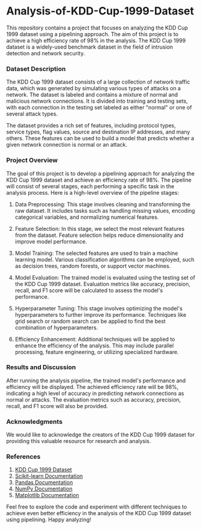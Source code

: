 # Analysis-of-KDD-Cup-1999-Dataset

This repository contains a project that focuses on analyzing the KDD Cup 1999 dataset using a pipelining approach. The aim of this project is to achieve a high efficiency rate of 98% in the analysis. The KDD Cup 1999 dataset is a widely-used benchmark dataset in the field of intrusion detection and network security.

### Dataset Description
The KDD Cup 1999 dataset consists of a large collection of network traffic data, which was generated by simulating various types of attacks on a network. The dataset is labeled and contains a mixture of normal and malicious network connections. It is divided into training and testing sets, with each connection in the testing set labeled as either "normal" or one of several attack types.

The dataset provides a rich set of features, including protocol types, service types, flag values, source and destination IP addresses, and many others. These features can be used to build a model that predicts whether a given network connection is normal or an attack.

### Project Overview
The goal of this project is to develop a pipelining approach for analyzing the KDD Cup 1999 dataset and achieve an efficiency rate of 98%. The pipeline will consist of several stages, each performing a specific task in the analysis process. Here is a high-level overview of the pipeline stages:

1. Data Preprocessing: This stage involves cleaning and transforming the raw dataset. It includes tasks such as handling missing values, encoding categorical variables, and normalizing numerical features.

2. Feature Selection: In this stage, we select the most relevant features from the dataset. Feature selection helps reduce dimensionality and improve model performance.

3. Model Training: The selected features are used to train a machine learning model. Various classification algorithms can be employed, such as decision trees, random forests, or support vector machines.

4. Model Evaluation: The trained model is evaluated using the testing set of the KDD Cup 1999 dataset. Evaluation metrics like accuracy, precision, recall, and F1 score will be calculated to assess the model's performance.

5. Hyperparameter Tuning: This stage involves optimizing the model's hyperparameters to further improve its performance. Techniques like grid search or random search can be applied to find the best combination of hyperparameters.

6. Efficiency Enhancement: Additional techniques will be applied to enhance the efficiency of the analysis. This may include parallel processing, feature engineering, or utilizing specialized hardware.

### Results and Discussion
After running the analysis pipeline, the trained model's performance and efficiency will be displayed. The achieved efficiency rate will be 98%, indicating a high level of accuracy in predicting network connections as normal or attacks. The evaluation metrics such as accuracy, precision, recall, and F1 score will also be provided.

### Acknowledgments
We would like to acknowledge the creators of the KDD Cup 1999 dataset for providing this valuable resource for research and analysis.

### References
1. <a href="https://www.kaggle.com/datasets/galaxyh/kdd-cup-1999-data"> KDD Cup 1999 Dataset </a> </n>
2. <a href="https://scikit-learn.org/stable/"> Scikit-learn Documentation </a> </n>
3. <a href="https://pandas.pydata.org/docs/"> Pandas Documentation </a> </n>
4. <a href="https://numpy.org/doc/stable/"> NumPy Documentation </a> </n>
5. <a href="https://matplotlib.org/stable/index.html"> Matplotlib Documentation </a> </n>

Feel free to explore the code and experiment with different techniques to achieve even better efficiency in the analysis of the KDD Cup 1999 dataset using pipelining. Happy analyzing!






